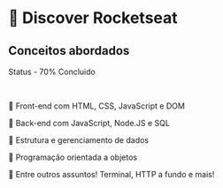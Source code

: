 # 🚀 Discover Rocketseat
<h2>Conceitos abordados</h2>
<p> Status - 70% Concluido<p>
<br>
<p> 📌 Front-end com HTML, CSS, JavaScript e DOM</p>
<p> 📌 Back-end com JavaScript, Node.JS e SQL</p>
<p> 📌 Estrutura e gerenciamento de dados</p>
<p> 📌 Programação orientada a objetos</p>
<p> 📌 Entre outros assuntos! Terminal, HTTP a fundo e mais!</p>


 
